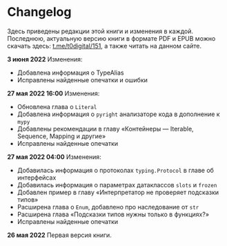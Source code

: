 # Changelog

Здесь приведены редакции этой книги и изменения в каждой. Последнюю, актуальную версию книги в формате PDF и EPUB можно скачать здесь: [t.me/t0digital/151](t.me/t0digital/151), а также читать на данном сайте.

**3 июня 2022** Изменения:

* Добавлена информация о TypeAlias
* Исправлены найденные опечатки и ошибки


**27 мая 2022 16:00** Изменения:

* Обновлена глава о `Literal`
* Добавлена информация о `pyright` анализаторе кода в дополнение к `mypy`
* Добавлены рекомендации в главу «Контейнеры — Iterable, Sequence, Mapping и другие»
* Исправлены найденные опечатки

**27 мая 2022 04:00** Изменения:

* Добавилась информация о протоколах `typing.Protocol` в главе об интерфейсах
* Добавилась информация о параметрах датаклассов `slots` и `frozen`
* Добавлен пример в главу «Интерпретатор не проверяет подсказки типов»
* Расширена глава о `Enum`, добавлено про наследование от `str`
* Расширена глава «Подсказки типов нужны только в функциях?»
* Исправлены найденные опечатки

**26 мая 2022** Первая версия книги.
